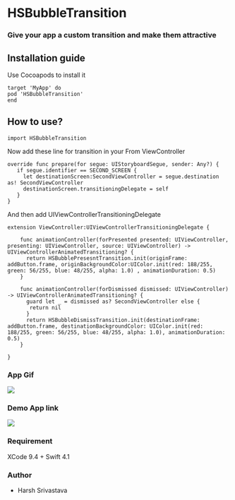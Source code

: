 #  HSBubbleTransition
### Give your app a custom transition and make them attractive 

## Installation guide

Use Cocoapods to install it 
```
target 'MyApp' do
pod 'HSBubbleTransition'
end
```

## How to use?
```
import HSBubbleTransition 
```

Now add these line for transition in your From ViewController 

```
override func prepare(for segue: UIStoryboardSegue, sender: Any?) {
   if segue.identifier == SECOND_SCREEN {
     let destinationScreen:SecondViewController = segue.destination as! SecondViewController
     destinationScreen.transitioningDelegate = self
   }
}
```
And then add UIViewControllerTransitioningDelegate

```
extension ViewController:UIViewControllerTransitioningDelegate {

    func animationController(forPresented presented: UIViewController, presenting: UIViewController, source: UIViewController) -> UIViewControllerAnimatedTransitioning? {
      return HSBubblePresesntTransition.init(originFrame: addButton.frame, originBackgroundColor:UIColor.init(red: 188/255, green: 56/255, blue: 48/255, alpha: 1.0) , animationDuration: 0.5)
    }

    func animationController(forDismissed dismissed: UIViewController) -> UIViewControllerAnimatedTransitioning? {
      guard let _ = dismissed as? SecondViewController else {
       return nil
      }
      return HSBubbleDismissTransition.init(destinationFrame: addButton.frame, destinationBackgroundColor: UIColor.init(red: 188/255, green: 56/255, blue: 48/255, alpha: 1.0), animationDuration: 0.5)
    }
    
}
```
### App Gif 
![](http://g.recordit.co/aKGJzANwBa.gif)


### Demo App link 
![](https://github.com/harshsrivastavaglobussoft/HSBubbleTransitionDemo.git)

### Requirement 
XCode 9.4 +
Swift 4.1 

### Author 
* Harsh Srivastava







